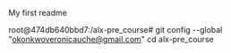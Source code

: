 My first readme

root@474db640bbd7:/alx-pre_course# git config --global "okonkwoveronicauche@gmail.com"
cd alx-pre_course
